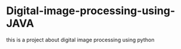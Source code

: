 # Digital-image-processing-using-JAVA
this is a project about digital image processing using python
